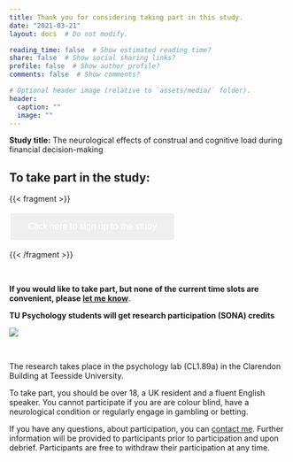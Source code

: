 ```yaml
---
title: Thank you for considering taking part in this study.  
date: "2021-03-21"
layout: docs  # Do not modify.

reading_time: false  # Show estimated reading time?
share: false  # Show social sharing links?
profile: false  # Show author profile?
comments: false  # Show comments?

# Optional header image (relative to `assets/media/` folder).
header:
  caption: ""
  image: ""
---
```

**Study title:** The neurological effects of construal and cognitive load during financial decision-making



## To take part in the study:

{{< fragment >}}
<!-- Calendly link widget begin -->
<link href="https://assets.calendly.com/assets/external/widget.css" rel="stylesheet">
<script src="https://assets.calendly.com/assets/external/widget.js" type="text/javascript" async></script>
<style>
.button {
  border: none;
  color: white;
  padding: 15px 32px;
  text-align: center;
  text-decoration: none;
  display: inline-block;
  font-size: 16px;
  margin: 4px 2px;
  cursor: pointer;
}

.button1 {background-color: #4CAF50;} /* Green */
.button2 {background-color: #008CBA;} /* Blue */
</style>
<button type="button" onclick="Calendly.initPopupWidget({url: 'https://calendly.com/christopherjwilson/take-part-in-fnirs-decision-study?hide_event_type_details=0&hide_gdpr_banner=1'});return false;" class = "button button2">Click here to sign up to the study</button>
<!-- Calendly link widget end -->
{{< /fragment >}}

<Br />


**If you would like to take part, but none of the current time slots are convenient, please [let me know](https://www.christopherjwilson.uk#contact)**.


**TU Psychology students will get research participation (SONA) credits**

![](/research/_index_files/poster_fnirs.jpg)

<Br />

The research takes place in the psychology lab (CL1.89a) in the Clarendon Building at Teesside University.

To take part, you should be over 18, a UK resident and a fluent English speaker. You cannot participate if you are are colour blind, have a neurological condition or regularly engage in gambling or betting.

If you have any questions, about participation, you can [contact me](https://www.christopherjwilson.uk#contact). Further information will be provided to participants prior to participation and upon debrief. Participants are free to withdraw their participation at any time.

